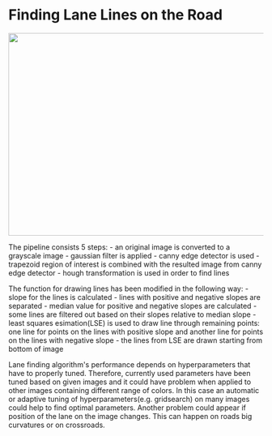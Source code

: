 # **Finding Lane Lines on the Road** 
<img src="https://github.com/Babiole77/CarND-LaneLines-P1/blob/master/media/solidYellowLeft.gif" width="700" height="400" />

The pipeline consists 5 steps:
	- an original image is converted to a grayscale image
	- gaussian filter is applied
	- canny edge detector is used
	- trapezoid region of interest is combined with the resulted image from canny edge detector
	- hough transformation is used in order to find lines

The function for drawing lines has been modified in the following way:
	- slope for the lines is calculated
	- lines with positive and negative slopes are separated
	- median value for positive and negative slopes are calculated
	- some lines are filtered out based on their slopes relative to median slope
	- least squares esimation(LSE) is used to draw line through remaining points: one line for points on the lines with positive slope and another line for points on the lines with negative slope
	- the lines from LSE are drawn starting from bottom of image

Lane finding algorithm's performance depends on hyperparameters that have to properly tuned. Therefore, currently used
parameters have been tuned based on given images and it could have problem when applied to other images containing different range of colors. In this case an automatic or adaptive tuning of hyperparameters(e.g. gridsearch) on many images could help to find optimal parameters. 
Another problem could appear if position of the lane on the image changes. This can happen on roads big curvatures or on crossroads. 
   